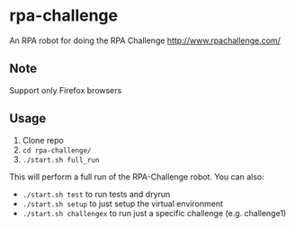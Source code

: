# rpa-challenge
An RPA robot for doing the RPA Challenge http://www.rpachallenge.com/

## Note
Support only Firefox browsers

## Usage
1. Clone repo
2. `cd rpa-challenge/`
3. `./start.sh full_run`

This will perform a full run of the RPA-Challenge robot.
You can also:
* `./start.sh test` to run tests and dryrun
* `./start.sh setup` to just setup the virtual environment
* `./start.sh challengex` to run just a specific challenge (e.g. challenge1)